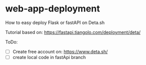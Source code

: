 # web-app-deployment
How to easy deploy Flask or fastAPI on Deta.sh

Tutorial based on: https://fastapi.tiangolo.com/deployment/deta/

ToDo:
- [ ] Create free account on: https://www.deta.sh/
- [ ] create local code in fastApi branch
